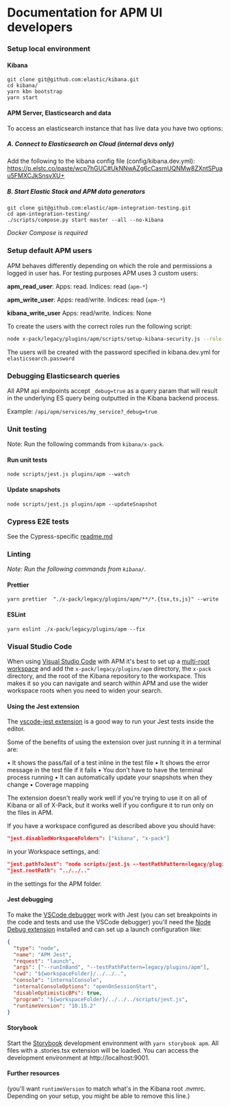 # Documentation for APM UI developers

### Setup local environment

#### Kibana

```
git clone git@github.com:elastic/kibana.git
cd kibana/
yarn kbn bootstrap
yarn start
```

#### APM Server, Elasticsearch and data

To access an elasticsearch instance that has live data you have two options:

##### A. Connect to Elasticsearch on Cloud (internal devs only)

Add the following to the kibana config file (config/kibana.dev.yml):
https://p.elstc.co/paste/wcp7hGUC#UkNNwAZg6cCasmUQNMw8ZXntSPuau5FMXCJkSnsvXU+

##### B. Start Elastic Stack and APM data generators

```
git clone git@github.com:elastic/apm-integration-testing.git
cd apm-integration-testing/
./scripts/compose.py start master --all --no-kibana
```

_Docker Compose is required_

### Setup default APM users

APM behaves differently depending on which the role and permissions a logged in user has.
For testing purposes APM uses 3 custom users:

**apm_read_user**: Apps: read. Indices: read (`apm-*`)

**apm_write_user**: Apps: read/write. Indices: read (`apm-*`)

**kibana_write_user** Apps: read/write. Indices: None

To create the users with the correct roles run the following script:

```sh
node x-pack/legacy/plugins/apm/scripts/setup-kibana-security.js --role-suffix <github-username-or-something-unique>
```

The users will be created with the password specified in kibana.dev.yml for `elasticsearch.password`

### Debugging Elasticsearch queries

All APM api endpoints accept `_debug=true` as a query param that will result in the underlying ES query being outputted in the Kibana backend process.

Example:
`/api/apm/services/my_service?_debug=true`

### Unit testing

Note: Run the following commands from `kibana/x-pack`.

#### Run unit tests

```
node scripts/jest.js plugins/apm --watch
```

#### Update snapshots

```
node scripts/jest.js plugins/apm --updateSnapshot
```

### Cypress E2E tests

See the Cypress-specific [readme.md](cypress/README.md)

### Linting

_Note: Run the following commands from `kibana/`._

#### Prettier

```
yarn prettier  "./x-pack/legacy/plugins/apm/**/*.{tsx,ts,js}" --write
```

#### ESLint

```
yarn eslint ./x-pack/legacy/plugins/apm --fix
```

### Visual Studio Code

When using [Visual Studio Code](https://code.visualstudio.com/) with APM it's best to set up a [multi-root workspace](https://code.visualstudio.com/docs/editor/multi-root-workspaces) and add the `x-pack/legacy/plugins/apm` directory, the `x-pack` directory, and the root of the Kibana repository to the workspace. This makes it so you can navigate and search within APM and use the wider workspace roots when you need to widen your search.

#### Using the Jest extension

The [vscode-jest extension](https://marketplace.visualstudio.com/items?itemName=Orta.vscode-jest) is a good way to run your Jest tests inside the editor.

Some of the benefits of using the extension over just running it in a terminal are:

• It shows the pass/fail of a test inline in the test file
• It shows the error message in the test file if it fails
• You don’t have to have the terminal process running
• It can automatically update your snapshots when they change
• Coverage mapping

The extension doesn't really work well if you're trying to use it on all of Kibana or all of X-Pack, but it works well if you configure it to run only on the files in APM.

If you have a workspace configured as described above you should have:

```json
"jest.disabledWorkspaceFolders": ["kibana", "x-pack"]
```

in your Workspace settings, and:

```json
"jest.pathToJest": "node scripts/jest.js --testPathPattern=legacy/plugins/apm",
"jest.rootPath": "../../.."
```

in the settings for the APM folder.

#### Jest debugging

To make the [VSCode debugger](https://vscode.readthedocs.io/en/latest/editor/debugging/) work with Jest (you can set breakpoints in the code and tests and use the VSCode debugger) you'll need the [Node Debug extension](https://marketplace.visualstudio.com/items?itemName=ms-vscode.node-debug2) installed and can set up a launch configuration like:

```json
{
  "type": "node",
  "name": "APM Jest",
  "request": "launch",
  "args": ["--runInBand", "--testPathPattern=legacy/plugins/apm"],
  "cwd": "${workspaceFolder}/../../..",
  "console": "internalConsole",
  "internalConsoleOptions": "openOnSessionStart",
  "disableOptimisticBPs": true,
  "program": "${workspaceFolder}/../../../scripts/jest.js",
  "runtimeVersion": "10.15.2"
}
```

#### Storybook

Start the [Storybook](https://storybook.js.org/) development environment with
`yarn storybook apm`. All files with a .stories.tsx extension will be loaded.
You can access the development environment at http://localhost:9001.

#### Further resources

(you'll want `runtimeVersion` to match what's in the Kibana root .nvmrc. Depending on your setup, you might be able to remove this line.)
